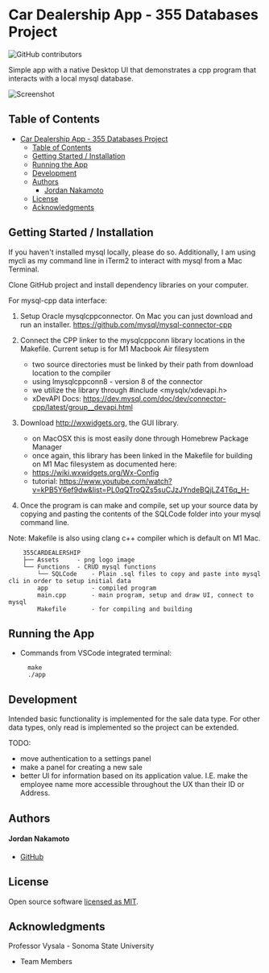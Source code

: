 # Car Dealership App - 355 Databases Project

![GitHub contributors](https://img.shields.io/github/stars/jordannakamoto/355CarDealership?style=social)

Simple app with a native Desktop UI that demonstrates a cpp program that interacts with a local mysql database.

![Screenshot](https://i.ibb.co/hd2ds9z/Screenshot-2023-12-05-at-10-56-19-PM.png)

## Table of Contents
- [Car Dealership App - 355 Databases Project](#car-dealership-app---355-databases-project)
  - [Table of Contents](#table-of-contents)
  - [Getting Started / Installation](#getting-started--installation)
  - [Running the App](#running-the-app)
  - [Development](#development)
  - [Authors](#authors)
      - [Jordan Nakamoto](#jordan-nakamoto)
  - [License](#license)
  - [Acknowledgments](#acknowledgments)

## Getting Started / Installation

If you haven't installed mysql locally, please do so. Additionally, I am using mycli as my command line in iTerm2 to interact with mysql from a Mac Terminal.

Clone GitHub project and install dependency libraries on your computer.

For mysql-cpp data interface:
1. Setup Oracle mysqlcppconnector. On Mac you can just download and run an installer.
https://github.com/mysql/mysql-connector-cpp

2. Connect the CPP linker to the mysqlcppconn library locations in the Makefile. Current setup is for M1 Macbook Air filesystem
   - two source directories must be linked by their path from download location to the compiler
   - using lmysqlcppconn8 - version 8 of the connector
   - we utilize the library through #include <mysqlx/xdevapi.h>
   - xDevAPI Docs: https://dev.mysql.com/doc/dev/connector-cpp/latest/group__devapi.html

3. Download http://wxwidgets.org, the GUI library.
   - on MacOSX this is most easily done through Homebrew Package Manager
   - once again, this library has been linked in the Makefile for building on M1 Mac filesystem as documented here:
   - https://wiki.wxwidgets.org/Wx-Config
   - tutorial: https://www.youtube.com/watch?v=kPB5Y6ef9dw&list=PL0qQTroQZs5suCJzJYndeBQjLZ4T6q_H-

4. Once the program is can make and compile, set up your source data by copying and pasting the contents of the SQLCode folder into your mysql command line.

Note: Makefile is also using clang c++ compiler which is default on M1 Mac.

```
	355CARDEALERSHIP
	├── Assets     - png logo image
	└── Functions  - CRUD mysql functions
        └── SQLCode    - Plain .sql files to copy and paste into mysql cli in order to setup initial data
        app            - compiled program
        main.cpp       - main program, setup and draw UI, connect to mysql
        Makefile       - for compiling and building
```

## Running the App

* Commands from VSCode integrated terminal:
  ```
    make
    ./app
  ```

## Development

Intended basic functionality is implemented for the sale data type. For other data types, only read is implemented so the project can be extended.

TODO:
- move authentication to a settings panel
- make a panel for creating a new sale
- better UI for information based on its application value. I.E. make the employee name more accessible throughout the UX than their ID or Address.


## Authors

#### Jordan Nakamoto
* [GitHub]

## License

Open source software [licensed as MIT][license].

## Acknowledgments

Professor Vysala - Sonoma State University

* Team Members
  
[//]: # (HyperLinks)

[GitHub]: https://github.com/jordannakamoto

[license]: https://github.com/madhur-taneja/README-template/blob/master/LICENSE.md
